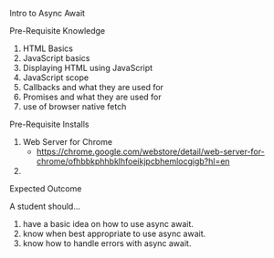 Intro to Async Await

Pre-Requisite Knowledge

1. HTML Basics
2. JavaScript basics
3. Displaying HTML using JavaScript
4. JavaScript scope
5. Callbacks and what they are used for
6. Promises and what they are used for
7. use of browser native fetch


Pre-Requisite Installs
1. Web Server for Chrome
    - https://chrome.google.com/webstore/detail/web-server-for-chrome/ofhbbkphhbklhfoeikjpcbhemlocgigb?hl=en
2. 

Expected Outcome

A student should...
1. have a basic idea on how to use async await.
2. know when best appropriate to use async await.
3. know how to handle errors with async await.